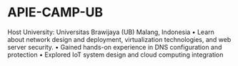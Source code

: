# APIE-CAMP-UB
Host University: Universitas Brawijaya (UB) Malang, Indonesia
• Learn about network design and deployment, virtualization technologies, and web server security.
• Gained hands-on experience in DNS configuration and protection
• Explored IoT system design and cloud computing integration
